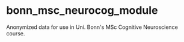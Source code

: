 # bonn_msc_neurocog_module
Anonymized data for use in Uni. Bonn's MSc Cognitive Neuroscience course. 
